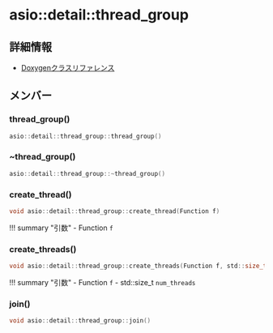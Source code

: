 # asio::detail::thread_group



## 詳細情報

- [Doxygenクラスリファレンス](https://lang-ship.com/reference/ESP32/latest/classasio_1_1detail_1_1thread__group.html)

## メンバー

### thread_group()



```c
asio::detail::thread_group::thread_group()
```



### ~thread_group()



```c
asio::detail::thread_group::~thread_group()
```



### create_thread()



```c
void asio::detail::thread_group::create_thread(Function f)
```

!!! summary "引数"
	- Function `f` 



### create_threads()



```c
void asio::detail::thread_group::create_threads(Function f, std::size_t num_threads)
```

!!! summary "引数"
	- Function `f` 
	- std::size_t `num_threads` 



### join()



```c
void asio::detail::thread_group::join()
```



